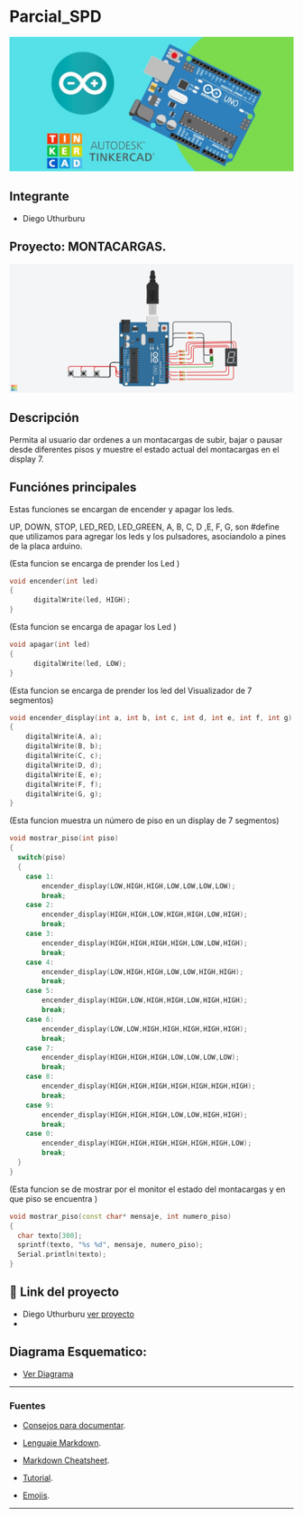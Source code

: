 # Parcial_SPD
![Tinkercad](Parcial/Img/portada.jpg)


## Integrante
- Diego Uthurburu


## Proyecto: MONTACARGAS.
![Tinkercad](Parcial/Img/trabajo.png)


## Descripción
Permita al usuario dar ordenes a un montacargas de subir, bajar o pausar
desde diferentes pisos y muestre el estado actual del montacargas en el display 7.


## Funciónes principales
Estas funciones se encargan de encender y apagar los leds.

 UP, DOWN, STOP, LED_RED, LED_GREEN, A, B, C, D ,E, F, G,
 son #define que utilizamos para agregar los leds y los pulsadores, asociandolo a pines de la placa arduino.

(Esta funcion se encarga de prender los Led )

~~~ C++ (lenguaje en el que esta escrito)
void encender(int led)
{
	  digitalWrite(led, HIGH);
}
~~~
(Esta funcion se encarga de apagar los Led )

~~~ C++ (lenguaje en el que esta escrito)
void apagar(int led)
{
	  digitalWrite(led, LOW);
}
~~~

  (Esta funcion se encarga de prender los led del Visualizador de 7 segmentos)
~~~ C++ (lenguaje en el que esta escrito)
void encender_display(int a, int b, int c, int d, int e, int f, int g)
{
	digitalWrite(A, a);
  	digitalWrite(B, b);
  	digitalWrite(C, c);
  	digitalWrite(D, d);
  	digitalWrite(E, e);
  	digitalWrite(F, f);
  	digitalWrite(G, g);
}
~~~

 (Esta funcion muestra un número de piso en un display de 7 segmentos)
~~~ C++ (lenguaje en el que esta escrito)
void mostrar_piso(int piso)
{
  switch(piso)
  {
 	case 1:
    	encender_display(LOW,HIGH,HIGH,LOW,LOW,LOW,LOW);
    	break;
    case 2:
    	encender_display(HIGH,HIGH,LOW,HIGH,HIGH,LOW,HIGH);
    	break;
    case 3:
    	encender_display(HIGH,HIGH,HIGH,HIGH,LOW,LOW,HIGH);
    	break;
    case 4:
    	encender_display(LOW,HIGH,HIGH,LOW,LOW,HIGH,HIGH);
    	break;
    case 5:
    	encender_display(HIGH,LOW,HIGH,HIGH,LOW,HIGH,HIGH);
    	break;
    case 6:
    	encender_display(LOW,LOW,HIGH,HIGH,HIGH,HIGH,HIGH);
    	break;
    case 7:
    	encender_display(HIGH,HIGH,HIGH,LOW,LOW,LOW,LOW);
    	break;
    case 8:
    	encender_display(HIGH,HIGH,HIGH,HIGH,HIGH,HIGH,HIGH);
    	break;
    case 9:
    	encender_display(HIGH,HIGH,HIGH,LOW,LOW,HIGH,HIGH);
    	break;
    case 0:
    	encender_display(HIGH,HIGH,HIGH,HIGH,HIGH,HIGH,LOW);
    	break;
  }
}
~~~

(Esta funcion se de mostrar por el monitor el estado del montacargas y en que piso se encuentra )

~~~ C++ (lenguaje en el que esta escrito)
void mostrar_piso(const char* mensaje, int numero_piso)
{
  char texto[300]; 
  sprintf(texto, "%s %d", mensaje, numero_piso);
  Serial.println(texto);
}
~~~


## :robot: Link del proyecto

- Diego Uthurburu [ver proyecto](https://www.tinkercad.com/things/kN8JOVuuRoA-parcial-1b-diego-uthurburu/editel?sharecode=AUNr4Hfr5Z8YR_P0749QUUNWtZO-4m-I-0xm1Qz1a5M)
- 
## Diagrama Esquematico:
- [Ver Diagrama](Parcial/Img/esquema.pdf)
---
### Fuentes
- [Consejos para documentar](https://www.sohamkamani.com/how-to-write-good-documentation/#architecture-documentation).

- [Lenguaje Markdown](https://markdown.es/sintaxis-markdown/#linkauto).

- [Markdown Cheatsheet](https://github.com/adam-p/markdown-here/wiki/Markdown-Cheatsheet).

- [Tutorial](https://www.youtube.com/watch?v=oxaH9CFpeEE).

- [Emojis](https://gist.github.com/rxaviers/7360908).

---

